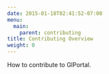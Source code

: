 ```yaml
---
date: 2015-01-18T02:41:52-07:00
menu:
  main:
    parent: contributing
title: Contributing Overview
weight: 0
---
```

How to contribute to GlPortal.
